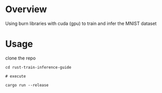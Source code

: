 # Overview

Using burn libraries with cuda (gpu) to train and infer the MNIST dataset 

# Usage

clone the repo

```
cd rust-train-inference-guide

# execute 

cargo run --release
```
